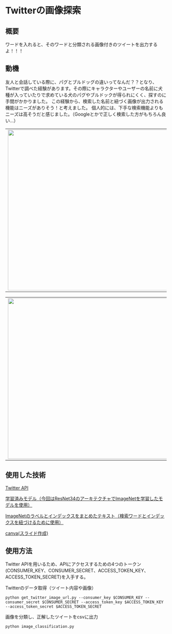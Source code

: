 # Twitterの画像探索

## 概要

ワードを入れると、そのワードと分類される画像付きのツイートを出力するよ！！！

## 動機

友人と会話している際に、パグとブルドッグの違いってなんだ？？となり、Twitterで調べた経験があります。その際にキャラクターやユーザーの名前に犬種が入っていたりで求めている犬のパグやブルドックが得られにくく、探すのに手間がかかりました。
この経験から、検索した名前と紐づく画像が出力される機能はニーズがありそう！と考えました。
個人的には、下手な検索機能よりもニーズは高そうだと感じました。（Googleとかで正しく検索した方がもちろん良い...）

<table>
<tr>
<td><img src="https://user-images.githubusercontent.com/77134522/198298559-252dff87-5f00-4c15-a94e-be67b76d5ccf.png" width="500"></td>
<td><img src="https://user-images.githubusercontent.com/77134522/198299375-e55f5d58-b53a-4a3c-90e6-462ff4b480d3.png" width="500"></td>
</tr>
</table>

<table>
<tr>
<td><img src="https://user-images.githubusercontent.com/77134522/198299748-12fcabf6-0a5d-440a-b23f-0483a551c7ff.png" width="500"></td>
<td><img src="https://user-images.githubusercontent.com/77134522/198299569-da755942-e838-478f-869d-43c8d5ae11cf.png" width="500"></td>
</tr>
</table>

## 使用した技術

[Twitter API](https://developer.twitter.com/ja/docs)

[学習済みモデル（今回はResNet34のアーキテクチャでImageNetを学習したモデルを使用）](https://github.com/rwightman/pytorch-image-models)

[ImageNetのラベルとインデックスをまとめたテキスト（検索ワードとインデックスを紐づけるために使用）](https://gist.github.com/yrevar/942d3a0ac09ec9e5eb3a)

[canva(スライド作成)](https://www.canva.com/)


## 使用方法

Twitter APIを用いるため、APIにアクセスするための4つのトークン(CONSUMER_KEY、CONSUMER_SECRET、ACCESS_TOKEN_KEY、ACCESS_TOKEN_SECRET)を入手する。


Twitterのデータ取得（ツイート内容や画像）

```
python get_twitter_image_url.py --consumer_key $CONSUMER_KEY --consumer_secret $CONSUMER_SECRET --access_token_key $ACCESS_TOKEN_KEY --access_token_secret $ACCESS_TOKEN_SECRET
```

画像を分類し、正解したツイートをcsvに出力

```
python image_classification.py
```

